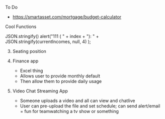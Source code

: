 To Do

- https://smartasset.com/mortgage/budget-calculator


Cool Functions

JSON.stringify()
    alert("111 ( " + index + "): " + JSON.stringify(currentIncomes, null, 4) );



3. Seating position 	
		
4. Finance app 
	- Excel thing
	- Allows user to provide monthly default
	- Then allow them to provide daily usage 

5. Video Chat Streaming App
	- Someone uploads a video and all can view and chatlive
	- User can pre-upload the file and set schedule; can send alert/email
	= fun for teamwatching a tv show or something 